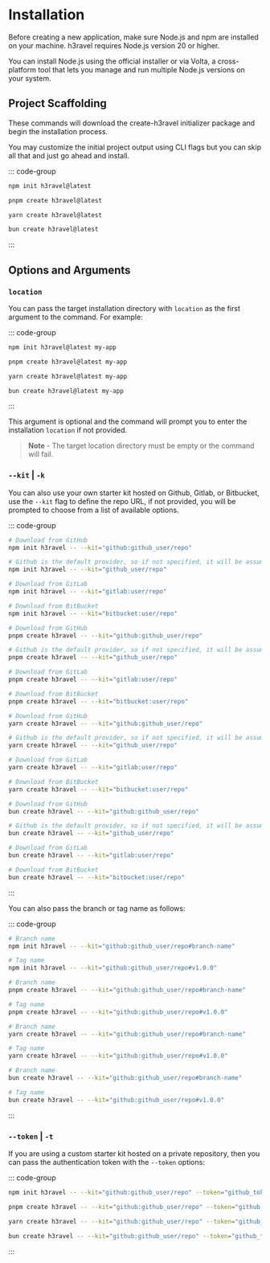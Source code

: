 # Installation

Before creating a new application, make sure Node.js and npm are installed on your machine. h3ravel requires Node.js version 20 or higher.

You can install Node.js using the official installer or via Volta, a cross-platform tool that lets you manage and run multiple Node.js versions on your system.

## Project Scaffolding

These commands will download the create-h3ravel initializer package and begin the installation process.

You may customize the initial project output using CLI flags but you can skip all that and just go ahead and install.

::: code-group

```sh [npm]
npm init h3ravel@latest
```

```sh [pnpm]
pnpm create h3ravel@latest
```

```sh [yarn]
yarn create h3ravel@latest
```

```sh [bun]
bun create h3ravel@latest
```

:::

## Options and Arguments

### `location`

You can pass the target installation directory with `location` as the first argument to the command. For example:

::: code-group

```sh [npm]
npm init h3ravel@latest my-app
```

```sh [pnpm]
pnpm create h3ravel@latest my-app
```

```sh [yarn]
yarn create h3ravel@latest my-app
```

```sh [bun]
bun create h3ravel@latest my-app
```

:::

This argument is optional and the command will prompt you to enter the installation `location` if not provided.

> **Note** - The target location directory must be empty or the command will fail.

### `--kit` | `-k`

You can also use your own starter kit hosted on Github, Gitlab, or Bitbucket, use the `--kit` flag to define the repo URL, if not provided, you will be prompted to choose from a list of available options.

::: code-group

```sh [npm]
# Download from GitHub
npm init h3ravel -- --kit="github:github_user/repo"

# Github is the default provider, so if not specified, it will be assumed as github
npm init h3ravel -- --kit="github_user/repo"

# Download from GitLab
npm init h3ravel -- --kit="gitlab:user/repo"

# Download from BitBucket
npm init h3ravel -- --kit="bitbucket:user/repo"
```

```sh [pnpm]
# Download from GitHub
pnpm create h3ravel -- --kit="github:github_user/repo"

# Github is the default provider, so if not specified, it will be assumed as github
pnpm create h3ravel -- --kit="github_user/repo"

# Download from GitLab
pnpm create h3ravel -- --kit="gitlab:user/repo"

# Download from BitBucket
pnpm create h3ravel -- --kit="bitbucket:user/repo"
```

```sh [yarn]
# Download from GitHub
yarn create h3ravel -- --kit="github:github_user/repo"

# Github is the default provider, so if not specified, it will be assumed as github
yarn create h3ravel -- --kit="github_user/repo"

# Download from GitLab
yarn create h3ravel -- --kit="gitlab:user/repo"

# Download from BitBucket
yarn create h3ravel -- --kit="bitbucket:user/repo"
```

```sh [bun]
# Download from GitHub
bun create h3ravel -- --kit="github:github_user/repo"

# Github is the default provider, so if not specified, it will be assumed as github
bun create h3ravel -- --kit="github_user/repo"

# Download from GitLab
bun create h3ravel -- --kit="gitlab:user/repo"

# Download from BitBucket
bun create h3ravel -- --kit="bitbucket:user/repo"
```

:::

You can also pass the branch or tag name as follows:

::: code-group

```sh [npm]
# Branch name
npm init h3ravel -- --kit="github:github_user/repo#branch-name"

# Tag name
npm init h3ravel -- --kit="github:github_user/repo#v1.0.0"
```

```sh [pnpm]
# Branch name
pnpm create h3ravel -- --kit="github:github_user/repo#branch-name"

# Tag name
pnpm create h3ravel -- --kit="github:github_user/repo#v1.0.0"
```

```sh [yarn]
# Branch name
yarn create h3ravel -- --kit="github:github_user/repo#branch-name"

# Tag name
yarn create h3ravel -- --kit="github:github_user/repo#v1.0.0"
```

```sh [bun]
# Branch name
bun create h3ravel -- --kit="github:github_user/repo#branch-name"

# Tag name
bun create h3ravel -- --kit="github:github_user/repo#v1.0.0"
```

:::

### `--token` | `-t`

If you are using a custom starter kit hosted on a private repository, then you can pass the authentication token with the `--token` options:

::: code-group

```sh [npm]
npm init h3ravel -- --kit="github:github_user/repo" --token="github_token"
```

```sh [pnpm]
pnpm create h3ravel -- --kit="github:github_user/repo" --token="github_token"
```

```sh [yarn]
yarn create h3ravel -- --kit="github:github_user/repo" --token="github_token"
```

```sh [bun]
bun create h3ravel -- --kit="github:github_user/repo" --token="github_token"
```

:::
